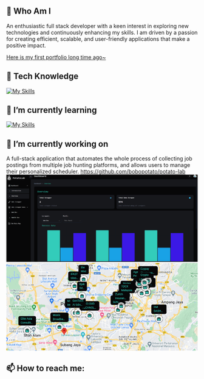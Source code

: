 <link rel="stylesheet" href="styles.css" />

## 🤖 Who Am I

An enthusiastic full stack developer with a keen interest in exploring new technologies and continuously enhancing my skills. I am driven by a passion for creating efficient, scalable, and user-friendly applications that make a positive impact.

<a href="https://bobopotato.github.io/cshong/" target="_blank">Here is my first portfolio long time ago~</a>

## 📜 Tech Knowledge

[![My Skills](https://skillicons.dev/icons?i=ts,js,nodejs,vuejs,gcp,aws,react,next,firebase,postgres,html,css,tailwind,git&perline=7)](https://skillicons.dev)

## 🌱 I’m currently learning

[![My Skills](https://skillicons.dev/icons?i=nextjs,aws,postgres&perline=5)](https://skillicons.dev)

## 🔭 I’m currently working on

A full-stack application that automates the whole process of collecting job postings from multiple job hunting platforms, and allows users to manage their personalized scheduler. https://github.com/bobopotato/potato-lab
![alt text](image-1.png)
![alt text](image.png)

## 📫 How to reach me:

<a href="https://www.github.com/bobopotato" target="_blank"><i class="ci ci-github-light" style="margin-right: 10px; width:42px; height:42px"></i></a>
<a href="https://www.linkedin.com/in/chong-soon-hong-2b54171b9/" target="_blank"><i class="ci ci-linkedin" style="margin-right: 5px; width:48px; height:48px; translate: 0 5px;"></i></a>
<a href="https://wa.link/y73u5j" target="_blank"><i class="ci ci-whatsapp" style="margin-right: 10px; width:40px; height:40px"></i></a>

<!--
**bobopotato/bobopotato** is a ✨ _special_ ✨ repository because its `README.md` (this file) appears on your GitHub profile.

Here are some ideas to get you started:

- 🔭 I’m currently working on ...
- 🌱 I’m currently learning ...
- 👯 I’m looking to collaborate on ...
- 🤔 I’m looking for help with ...
- 💬 Ask me about ...
- 📫 How to reach me: ...
- 😄 Pronouns: ...
- ⚡ Fun fact: ...
  -->
